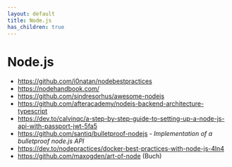 ```yaml
---
layout: default
title: Node.js
has_children: true
---
```


# Node.js
- <https://github.com/i0natan/nodebestpractices>
- <https://nodehandbook.com/>
- <https://github.com/sindresorhus/awesome-nodejs>
- <https://github.com/afteracademy/nodejs-backend-architecture-typescript>
- <https://dev.to/calvinqc/a-step-by-step-guide-to-setting-up-a-node-js-api-with-passport-jwt-5fa5>
- <https://github.com/santiq/bulletproof-nodejs> - *Implementation of a bulletproof node.js API*
- <https://dev.to/nodepractices/docker-best-practices-with-node-js-4ln4>
- <https://github.com/maxogden/art-of-node> (Buch)
